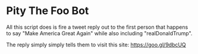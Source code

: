 <h1> Pity The Foo Bot </h1>

All this script does is fire a tweet reply out to the first person that happens to say
"Make America Great Again" while also including "realDonaldTrump".

The reply simply simply tells them to visit this site: <a href="https://goo.gl/9dbcUQ">https://goo.gl/9dbcUQ</a>
